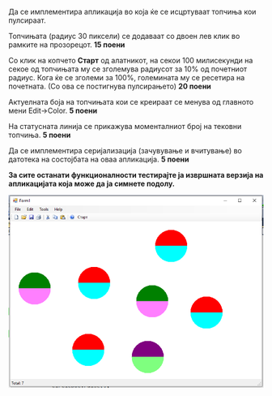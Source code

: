 Да се имплементира апликација во која ќе се исцртуваат топчиња кои пулсираат.

Топчињата (радиус 30 пиксели) се додаваат со двоен лев клик во рамките на прозорецот. **15 поени** 

Со клик на копчето **Старт** од алатникот, на секои 100 милисекунди на секое од топчињата му се зголемува радиусот за 10% од почетниот радиус. Кога ќе се зголеми за 100%, големината му се ресетира на почетната. (Со ова се постигнува пулсирањето)  **20 поени**

Актуелната боја на топчињата кои се креираат се менува од главното мени Edit->Color. **5 поени**

На статусната линија се прикажува моменталниот број на тековни топчиња. **5 поени**

Да се имплементира серијализација (зачувување и вчитување) во датотека на состојбата на оваа апликација. **5 поени**

**За сите останати функционалности тестирајте ја извршната верзија на апликацијата која може да ја симнете подолу.**

![enter image description here](main.PNG)
